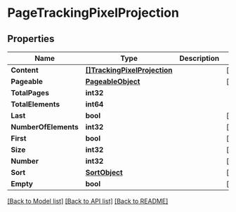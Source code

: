# PageTrackingPixelProjection

## Properties

Name | Type | Description | Notes
------------ | ------------- | ------------- | -------------
**Content** | [**[]TrackingPixelProjection**](TrackingPixelProjection) |  | [optional] 
**Pageable** | [**PageableObject**](PageableObject) |  | [optional] 
**TotalPages** | **int32** |  | 
**TotalElements** | **int64** |  | 
**Last** | **bool** |  | [optional] 
**NumberOfElements** | **int32** |  | [optional] 
**First** | **bool** |  | [optional] 
**Size** | **int32** |  | [optional] 
**Number** | **int32** |  | [optional] 
**Sort** | [**SortObject**](SortObject) |  | [optional] 
**Empty** | **bool** |  | [optional] 

[[Back to Model list]](../README#documentation-for-models) [[Back to API list]](../README#documentation-for-api-endpoints) [[Back to README]](../README)


